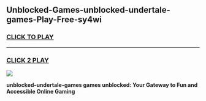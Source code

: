 
## Unblocked-Games-unblocked-undertale-games-Play-Free-sy4wi
<h3>
<a href="https://premium76.site?title=unblocked-undertale-games&ref=18A">CLICK TO PLAY</a></h3>
<hr>

<h3>
<a href="https://premium76.site?title=unblocked-undertale-games&ref=18A">CLICK 2 PLAY</a>
  
</h3>

<a href="https://premium76.site?title=unblocked-undertale-games&ref=18A"><img src="https://clearcache.store/games.png"></a>


**unblocked-undertale-games games unblocked: Your Gateway to Fun and Accessible Online Gaming**
